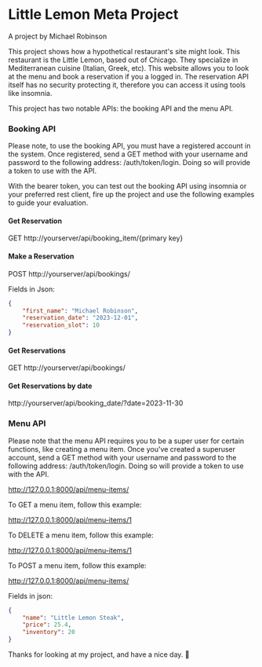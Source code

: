 # Little Lemon Meta Project

A project by Michael Robinson

This project shows how a hypothetical restaurant's site might look. This restaurant is the Little Lemon, based out of Chicago. They specialize in Mediterranean cuisine (Italian, Greek, etc). This website allows you to look at the menu and book a reservation if you a logged in. The reservation API itself has no security protecting it, therefore you can access it using tools like insomnia. 

This project has two notable APIs: the booking API and the menu API. 

### Booking API

Please note, to use the booking API, you must have a registered account in the system. Once registered, send a GET method with your username and password to the following address: /auth/token/login. Doing so will provide a token to use with the API. 

With the bearer token, you can test out the booking API using insomnia or your preferred rest client, fire up the project and use the following examples to guide your evaluation.

#### Get Reservation

GET http://yourserver/api/booking_item/{primary key}

#### Make a Reservation

POST http://yourserver/api/bookings/

Fields in Json:

```json
{
	"first_name": "Michael Robinson",
	"reservation_date": "2023-12-01",
	"reservation_slot": 10
}
```

#### Get Reservations

GET http://yourserver/api/bookings/

#### Get Reservations by date

http://yourserver/api/booking_date/?date=2023-11-30

### Menu API

Please note that the menu API requires you to be a super user for certain functions, like creating a menu item. Once you've created a superuser account, send a GET method with your username and password to the following address: /auth/token/login. Doing so will provide a token to use with the API.

http://127.0.0.1:8000/api/menu-items/

To GET a menu item, follow this example:

http://127.0.0.1:8000/api/menu-items/1

To DELETE a menu item, follow this example:

http://127.0.0.1:8000/api/menu-items/1

To POST a menu item, follow this example:

http://127.0.0.1:8000/api/menu-items/

Fields in json:

```json
{
	"name": "Little Lemon Steak",
	"price": 25.4,
	"inventory": 20
}


```

Thanks for looking at my project, and have a nice day. 🤗

